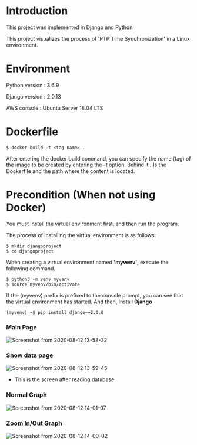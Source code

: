 # Introduction
This project was implemented in Django and Python

This project visualizes the process of 'PTP Time Synchronization' in a Linux environment.

# Environment
Python version : 3.6.9

Django version : 2.0.13 

AWS console : Ubuntu Server 18.04 LTS


# Dockerfile
```
$ docker build -t <tag name> . 
```
After entering the docker build command, you can specify the name (tag) of the image to be created by entering the -t option.
Behind it **.** Is the Dockerfile and the path where the content is located.




# Precondition (When not using Docker)
You must install the virtual environment first, and then run the program.

The process of installing the virtual environment is as follows:


```
$ mkdir djangoproject
$ cd djangoproject
```

When creating a virtual environment named **'myvenv'**, execute the following command.

```
$ python3 -m venv myvenv
$ source myvenv/bin/activate 
```

If the (myvenv) prefix is prefixed to the console prompt, you can see that the virtual environment has started.
And then, Install **Django** 

```
(myvenv) ~$ pip install django~=2.0.0
```



### Main Page

![Screenshot from 2020-08-12 13-58-32](https://user-images.githubusercontent.com/33818414/89976659-0089ce80-dca4-11ea-9ebb-395ca90e8c03.png)



### Show data page

![Screenshot from 2020-08-12 13-59-45](https://user-images.githubusercontent.com/33818414/89976729-30d16d00-dca4-11ea-89a0-fed68f169ba4.png)

- This is the screen after reading database.




### Normal Graph 


![Screenshot from 2020-08-12 14-01-07](https://user-images.githubusercontent.com/33818414/89976760-4b0b4b00-dca4-11ea-9a98-210411a0e88c.png)





### Zoom In/Out Graph 


![Screenshot from 2020-08-12 14-00-02](https://user-images.githubusercontent.com/33818414/89976787-624a3880-dca4-11ea-89b7-c3236d92b075.png)




